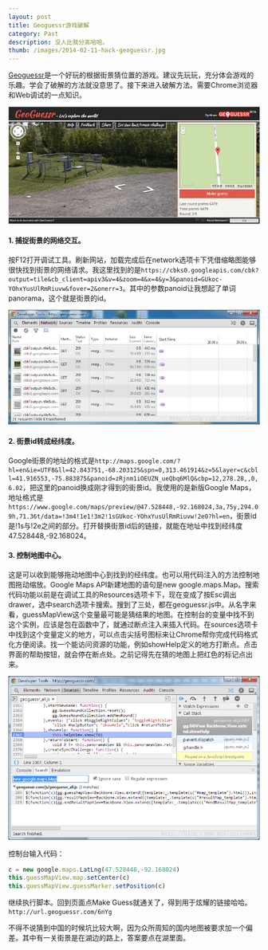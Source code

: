 ```yaml
---
layout: post
title: Geoguessr游戏破解
category: Past
description: 没人比我分高哈哈。
thumb: /images/2014-02-11-hack-geoguessr.jpg
---
```

[Geoguessr](http://geoguessr.com/)是一个好玩的根据街景猜位置的游戏。建议先玩玩，充分体会游戏的乐趣。学会了破解的方法就没意思了。接下来进入破解方法。需要Chrome浏览器和Web调试的一点知识。
 
![geoguessr](/images/2014-02-11-hack-geoguessr.jpg)

#### 1. 捕捉街景的网络交互。
按F12打开调试工具。刷新网站，加载完成后在network选项卡下凭借缩略图能够很快找到街景的网络请求。我这里找到的是`https://cbks0.googleapis.com/cbk?output=tile&cb_client=apiv3&v=4&zoom=4&x=4&y=3&panoid=GUkoc-YOhxYusUlRmRiuvw&fover=2&onerr=3`。其中的参数panoid让我想起了单词panorama，这个就是街景的id。

![geoguessr](/images/2014-02-11-hack-geoguessr2.png)

#### 2. 街景id转成经纬度。
Google街景的地址的格式是`http://maps.google.com/?hl=en&ie=UTF8&ll=42.843751,-68.203125&spn=0,313.461914&z=5&layer=c&cbll=41.916553,-75.883875&panoid=zRjnm1iOEUZN_ueQbq6MlQ&cbp=12,278.28,,0,6.02`，把这里的panoid换成刚才得到的街景id。我使用的是新版Google Maps，地址格式是`https://www.google.com/maps/preview/@47.528448,-92.168024,3a,75y,294.09h,71.36t/data=!3m4!1e1!3m2!1sGUkoc-YOhxYusUlRmRiuvw!2e0?hl=en`，街景id是!1s与!2e之间的部分。打开替换街景id后的链接，就能在地址中找到经纬度47.528448,-92.168024。


#### 3. 控制地图中心。
这是可以收到能够拖动地图中心到找到的经纬度。也可以用代码注入的方法控制地图拖动缩放。Google Maps API新建地图的语句是new google.maps.Map。搜索代码功能以前是在调试工具的Resources选项卡下，现在变成了按Esc调出drawer，选中search选项卡搜索。搜到了三处，都在geoguessr.js中。从名字来看，guessMapView这个变量最可能是猜结果的地图。在控制台的变量中找不到这个实例，应该是包在函数中了，就通过断点注入来插入代码。在sources选项卡中找到这个变量定义的地方，可以点击尖括号图标来让Chrome帮你完成代码格式化方便阅读。找一个能访问资源的功能，例如showHelp定义的地方打断点。点击界面的帮助按钮，就会停在断点处。之前记得先在猜的地图上把红色的标记点出来。

![geoguessr](/images/2014-02-11-hack-geoguessr3.png)

控制台输入代码：

```javascript
c = new google.maps.LatLng(47.528448,-92.168024)
this.guessMapView.map.setCenter(c)
this.guessMapView.guessMarker.setPosition(c)
```
继续执行脚本。回到页面点Make Guess就通关了，得到用于炫耀的链接哈哈。`http://url.geoguessr.com/6nYg`

不得不说猜到中国的时候坑比较大啊，因为众所周知的国内地图被要求加一个偏差。其中有一关街景是在湖边的路上，答案要点在湖里面。